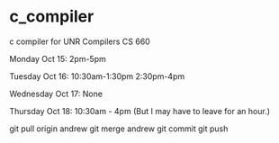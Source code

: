 # c_compiler
c compiler for UNR Compilers CS 660

Monday Oct 15:
2pm-5pm

Tuesday Oct 16:
10:30am-1:30pm 2:30pm-4pm

Wednesday Oct 17:
None

Thursday Oct 18:
10:30am - 4pm (But I may have to leave for an hour.)

git pull origin andrew
git merge andrew
git commit
git push
